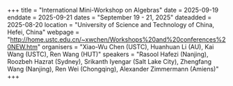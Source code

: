 +++
title = "International Mini-Workshop on Algebras"
date = 2025-09-19
enddate = 2025-09-21
dates = "September 19 - 21, 2025"
dateadded = 2025-08-20
location = "University of Science and Technology of China, Hefei, China"
webpage = "http://home.ustc.edu.cn/~xwchen/Workshops%20and%20conferences%20NEW.htm"
organisers = "Xiao-Wu Chen (USTC), Huanhuan Li (AU), Kai Wang (USTC), Ren Wang (HUT)"
speakers = "Rasool Hafezi (Nanjing), Roozbeh Hazrat (Sydney), Srikanth Iyengar (Salt Lake City), Zhengfang Wang (Nanjing), Ren Wei (Chongqing), Alexander Zimmermann (Amiens)"
+++
